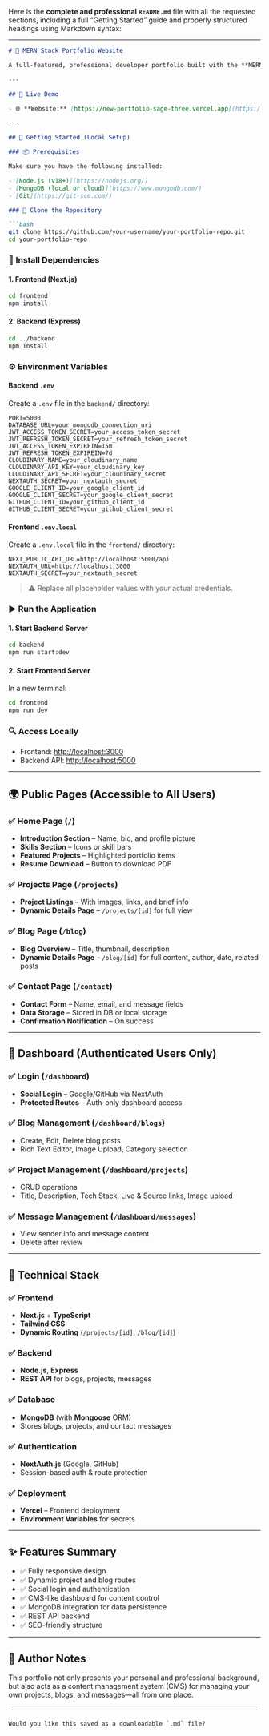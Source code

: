 Here is the **complete and professional `README.md`** file with all the requested sections, including a full “Getting Started” guide and properly structured headings using Markdown syntax:

---

````md
# 💼 MERN Stack Portfolio Website

A full-featured, professional developer portfolio built with the **MERN stack** (MongoDB, Express, React/Next.js, Node.js) and **TypeScript**, styled with **Tailwind CSS**. This portfolio showcases your skills, projects, and blog posts, and includes a powerful **admin dashboard** for content management. Deployed on **Vercel** for optimal performance and scalability.

---

## 🔗 Live Demo

- 🌐 **Website:** [https://new-portfolio-sage-three.vercel.app](https://new-portfolio-sage-three.vercel.app)

---

## 🚀 Getting Started (Local Setup)

### 📦 Prerequisites

Make sure you have the following installed:

- [Node.js (v18+)](https://nodejs.org/)
- [MongoDB (local or cloud)](https://www.mongodb.com/)
- [Git](https://git-scm.com/)

### 📁 Clone the Repository

```bash
git clone https://github.com/your-username/your-portfolio-repo.git
cd your-portfolio-repo
````

### 🔧 Install Dependencies

#### 1. Frontend (Next.js)

```bash
cd frontend
npm install
```

#### 2. Backend (Express)

```bash
cd ../backend
npm install
```

### ⚙️ Environment Variables

#### Backend `.env`

Create a `.env` file in the `backend/` directory:

```env
PORT=5000
DATABASE_URL=your_mongodb_connection_uri
JWT_ACCESS_TOKEN_SECRET=your_access_token_secret
JWT_REFRESH_TOKEN_SECRET=your_refresh_token_secret
JWT_ACCESS_TOKEN_EXPIREIN=15m
JWT_REFRESH_TOKEN_EXPIREIN=7d
CLOUDINARY_NAME=your_cloudinary_name
CLOUDINARY_API_KEY=your_cloudinary_key
CLOUDINARY_API_SECRET=your_cloudinary_secret
NEXTAUTH_SECRET=your_nextauth_secret
GOOGLE_CLIENT_ID=your_google_client_id
GOOGLE_CLIENT_SECRET=your_google_client_secret
GITHUB_CLIENT_ID=your_github_client_id
GITHUB_CLIENT_SECRET=your_github_client_secret
```

#### Frontend `.env.local`

Create a `.env.local` file in the `frontend/` directory:

```env
NEXT_PUBLIC_API_URL=http://localhost:5000/api
NEXTAUTH_URL=http://localhost:3000
NEXTAUTH_SECRET=your_nextauth_secret
```

> ⚠️ Replace all placeholder values with your actual credentials.

### ▶️ Run the Application

#### 1. Start Backend Server

```bash
cd backend
npm run start:dev
```

#### 2. Start Frontend Server

In a new terminal:

```bash
cd frontend
npm run dev
```

### 🔍 Access Locally

* Frontend: [http://localhost:3000](http://localhost:3000)
* Backend API: [http://localhost:5000](http://localhost:5000)

---

## 🌍 Public Pages (Accessible to All Users)

### ✅ Home Page (`/`)

* **Introduction Section** – Name, bio, and profile picture
* **Skills Section** – Icons or skill bars
* **Featured Projects** – Highlighted portfolio items
* **Resume Download** – Button to download PDF

### ✅ Projects Page (`/projects`)

* **Project Listings** – With images, links, and brief info
* **Dynamic Details Page** – `/projects/[id]` for full view

### ✅ Blog Page (`/blog`)

* **Blog Overview** – Title, thumbnail, description
* **Dynamic Details Page** – `/blog/[id]` for full content, author, date, related posts

### ✅ Contact Page (`/contact`)

* **Contact Form** – Name, email, and message fields
* **Data Storage** – Stored in DB or local storage
* **Confirmation Notification** – On success

---

## 🔐 Dashboard (Authenticated Users Only)

### ✅ Login (`/dashboard`)

* **Social Login** – Google/GitHub via NextAuth
* **Protected Routes** – Auth-only dashboard access

### ✅ Blog Management (`/dashboard/blogs`)

* Create, Edit, Delete blog posts
* Rich Text Editor, Image Upload, Category selection

### ✅ Project Management (`/dashboard/projects`)

* CRUD operations
* Title, Description, Tech Stack, Live & Source links, Image upload

### ✅ Message Management (`/dashboard/messages`)

* View sender info and message content
* Delete after review

---

## 🧰 Technical Stack

### ✅ Frontend

* **Next.js** + **TypeScript**
* **Tailwind CSS**
* **Dynamic Routing** (`/projects/[id]`, `/blog/[id]`)

### ✅ Backend

* **Node.js**, **Express**
* **REST API** for blogs, projects, messages

### ✅ Database

* **MongoDB** (with **Mongoose** ORM)
* Stores blogs, projects, and contact messages

### ✅ Authentication

* **NextAuth.js** (Google, GitHub)
* Session-based auth & route protection

### ✅ Deployment

* **Vercel** – Frontend deployment
* **Environment Variables** for secrets

---

## ✨ Features Summary

* ✅ Fully responsive design
* ✅ Dynamic project and blog routes
* ✅ Social login and authentication
* ✅ CMS-like dashboard for content control
* ✅ MongoDB integration for data persistence
* ✅ REST API backend
* ✅ SEO-friendly structure

---

## 📌 Author Notes

This portfolio not only presents your personal and professional background, but also acts as a content management system (CMS) for managing your own projects, blogs, and messages—all from one place.

---

```

Would you like this saved as a downloadable `.md` file?
```
